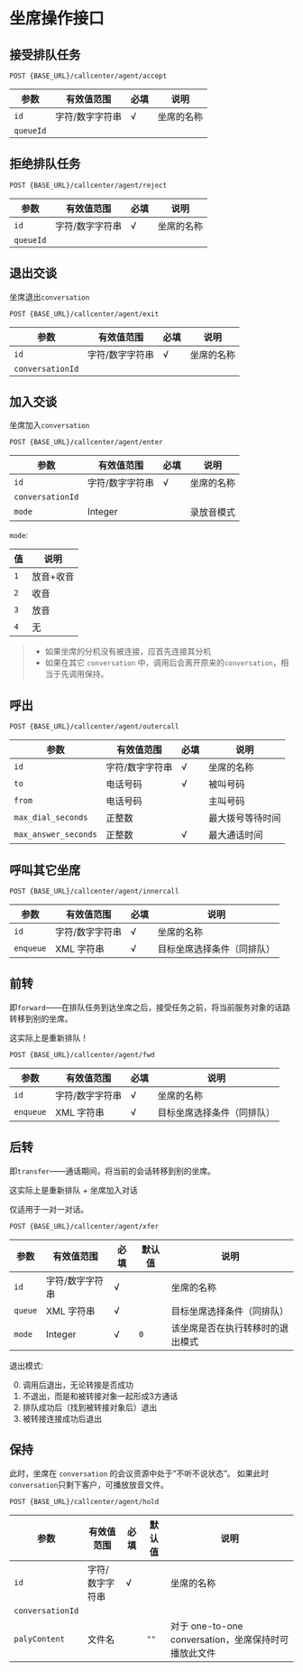 # 坐席操作接口
<!-- toc -->

## 接受排队任务

```
POST {BASE_URL}/callcenter/agent/accept
```

参数                   | 有效值范围            | 必填 | 说明
---------------------- | ----------------------| ---- | ----------------------------------------
`id`                   | 字符/数字字符串       | √    | 坐席的名称
`queueId`              |                       |      | 

## 拒绝排队任务

```
POST {BASE_URL}/callcenter/agent/reject
```

参数                   | 有效值范围            | 必填 | 说明
---------------------- | ----------------------| ---- | ----------------------------------------
`id`                   | 字符/数字字符串       | √    | 坐席的名称
`queueId`              |                       |      | 

## 退出交谈
坐席退出`conversation`

```
POST {BASE_URL}/callcenter/agent/exit
```

参数                   | 有效值范围            | 必填 | 说明
---------------------- | ----------------------| ---- | ----------------------------------------
`id`                   | 字符/数字字符串       | √    | 坐席的名称
`conversationId`       |                       |      | 


## 加入交谈
坐席加入`conversation`

```
POST {BASE_URL}/callcenter/agent/enter
```

参数                   | 有效值范围            | 必填 | 说明
---------------------- | ----------------------| ---- | ----------------------------------------
`id`                   | 字符/数字字符串       | √    | 坐席的名称
`conversationId`       |                       |      |
`mode`                 | Integer               |      | 录放音模式

`mode`:

值     | 说明
------ | ---------
`1`    | 放音+收音
`2`    | 收音
`3`    | 放音
`4`    | 无

> - 如果坐席的分机没有被连接，应首先连接其分机
> - 如果在其它 `conversation` 中，调用后会离开原来的`conversation`，相当于先调用保持。

## 呼出

```
POST {BASE_URL}/callcenter/agent/outercall
```

参数                   | 有效值范围            | 必填 | 说明
---------------------- | ----------------------| ---- | ----------------------------------------
`id`                   | 字符/数字字符串       | √    | 坐席的名称
`to`                   | 电话号码              | √    | 被叫号码
`from`                 | 电话号码              |      | 主叫号码
`max_dial_seconds`     | 正整数                |      | 最大拨号等待时间
`max_answer_seconds`   | 正整数                | √    | 最大通话时间

## 呼叫其它坐席
```
POST {BASE_URL}/callcenter/agent/innercall
```

参数                   | 有效值范围            | 必填 | 说明
---------------------- | ----------------------| ---- | ----------------------------------------
`id`                   | 字符/数字字符串       | √    | 坐席的名称
`enqueue`              | XML 字符串            | √    | 目标坐席选择条件（同排队）

## 前转
即`forward`——在排队任务到达坐席之后，接受任务之前，将当前服务对象的话路转移到别的坐席。

这实际上是重新排队！

```
POST {BASE_URL}/callcenter/agent/fwd
```

参数                   | 有效值范围            | 必填 | 说明
---------------------- | ----------------------| ---- | ----------------------------------------
`id`                   | 字符/数字字符串       | √    | 坐席的名称
`enqueue`              | XML 字符串            | √    | 目标坐席选择条件（同排队）

## 后转
即`transfer`——通话期间，将当前的会话转移到别的坐席。

这实际上是重新排队 + 坐席加入对话

仅适用于一对一对话。

```
POST {BASE_URL}/callcenter/agent/xfer
```

参数                   | 有效值范围            | 必填 | 默认值     | 说明
---------------------- | ----------------------| ---- | ---------- | -----------------------------
`id`                   | 字符/数字字符串       | √    |            | 坐席的名称
`queue`                | XML 字符串            | √    |            | 目标坐席选择条件（同排队）
`mode`                 | Integer               | √    | `0`        | 该坐席是否在执行转移时的退出模式

退出模式:

0. 调用后退出，无论转接是否成功
1. 不退出，而是和被转接对象一起形成3方通话
2. 排队成功后（找到被转接对象后）退出
3. 被转接连接成功后退出

## 保持
此时，坐席在 `conversation` 的会议资源中处于“不听不说状态”。
如果此时`conversation`只剩下客户，可播放放音文件。

```
POST {BASE_URL}/callcenter/agent/hold
```

参数                   | 有效值范围            | 必填 | 默认值     | 说明
---------------------- | ----------------------| ---- | ---------- | -----------------------------
`id`                   | 字符/数字字符串       | √    |            | 坐席的名称
`conversationId`       |                       |      |            |
`palyContent`          | 文件名                |      | `""`       | 对于 one-to-one conversation，坐席保持时可播放此文件
